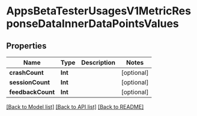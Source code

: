 # AppsBetaTesterUsagesV1MetricResponseDataInnerDataPointsValues

## Properties
Name | Type | Description | Notes
------------ | ------------- | ------------- | -------------
**crashCount** | **Int** |  | [optional] 
**sessionCount** | **Int** |  | [optional] 
**feedbackCount** | **Int** |  | [optional] 

[[Back to Model list]](../README.md#documentation-for-models) [[Back to API list]](../README.md#documentation-for-api-endpoints) [[Back to README]](../README.md)


